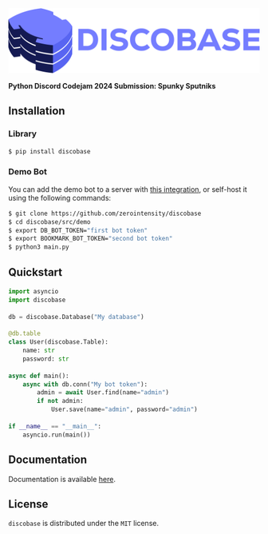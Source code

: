 <div align="center">
    <img src="https://raw.githubusercontent.com/ZeroIntensity/discobase/main/docs/assets/discobase_blurple.png" alt="Discobase" width=700 height=auto />
</div>

</div>

**Python Discord Codejam 2024 Submission: Spunky Sputniks**

## Installation

### Library

```bash
$ pip install discobase
```

### Demo Bot

You can add the demo bot to a server with [this integration](https://discord.com/oauth2/authorize?client_id=1268247436699238542&permissions=8&integration_type=0&scope=bot), or self-host it using the following commands:

```bash
$ git clone https://github.com/zerointensity/discobase
$ cd discobase/src/demo
$ export DB_BOT_TOKEN="first bot token"
$ export BOOKMARK_BOT_TOKEN="second bot token"
$ python3 main.py
```

## Quickstart

```py
import asyncio
import discobase

db = discobase.Database("My database")

@db.table
class User(discobase.Table):
    name: str
    password: str

async def main():
    async with db.conn("My bot token"):
        admin = await User.find(name="admin")
        if not admin:
            User.save(name="admin", password="admin")

if __name__ == "__main__":
    asyncio.run(main())
```

## Documentation

Documentation is available [here](https://discobase.zintensity.dev).

## License

`discobase` is distributed under the `MIT` license.
